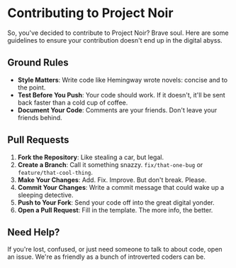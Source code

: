 # Contributing to Project Noir

So, you've decided to contribute to Project Noir? Brave soul. Here are some guidelines to ensure your contribution doesn't end up in the digital abyss.

## Ground Rules
- **Style Matters**: Write code like Hemingway wrote novels: concise and to the point.
- **Test Before You Push**: Your code should work. If it doesn't, it'll be sent back faster than a cold cup of coffee.
- **Document Your Code**: Comments are your friends. Don't leave your friends behind.

## Pull Requests
1. **Fork the Repository**: Like stealing a car, but legal.
2. **Create a Branch**: Call it something snazzy. `fix/that-one-bug` or `feature/that-cool-thing`.
3. **Make Your Changes**: Add. Fix. Improve. But don't break. Please.
4. **Commit Your Changes**: Write a commit message that could wake up a sleeping detective.
5. **Push to Your Fork**: Send your code off into the great digital yonder.
6. **Open a Pull Request**: Fill in the template. The more info, the better.

## Need Help?
If you're lost, confused, or just need someone to talk to about code, open an issue. We're as friendly as a bunch of introverted coders can be.

